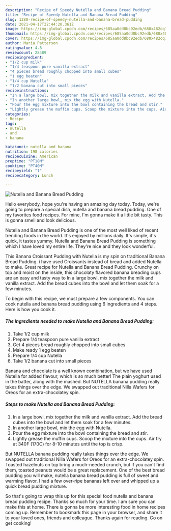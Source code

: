 ```yaml
---
description: "Recipe of Speedy Nutella and Banana Bread Pudding"
title: "Recipe of Speedy Nutella and Banana Bread Pudding"
slug: 1280-recipe-of-speedy-nutella-and-banana-bread-pudding
date: 2021-04-17T22:44:20.361Z
image: https://img-global.cpcdn.com/recipes/685aa0dd8bc92edb/680x482cq70/nutella-and-banana-bread-pudding-recipe-main-photo.jpg
thumbnail: https://img-global.cpcdn.com/recipes/685aa0dd8bc92edb/680x482cq70/nutella-and-banana-bread-pudding-recipe-main-photo.jpg
cover: https://img-global.cpcdn.com/recipes/685aa0dd8bc92edb/680x482cq70/nutella-and-banana-bread-pudding-recipe-main-photo.jpg
author: Maria Patterson
ratingvalue: 4.8
reviewcount: 28489
recipeingredient:
- "1/2 cup milk"
- "1/4 teaspoon pure vanilla extract"
- "4 pieces bread roughly chopped into small cubes"
- "1 egg beaten"
- "1/4 cup Nutella"
- "1/2 banana cut into small pieces"
recipeinstructions:
- "In a large bowl, mix together the milk and vanilla extract. Add the bread cubes into the bowl and let them soak for a few minutes."
- "In another large bowl, mix the egg with Nutella."
- "Pour the egg mixture into the bowl containing the bread and stir."
- "Lightly grease the muffin cups. Scoop the mixture into the cups. Air fry at 340F (170C) for 8-10 minutes until the top is crisp."
categories:
- Recipe
tags:
- nutella
- and
- banana

katakunci: nutella and banana 
nutrition: 198 calories
recipecuisine: American
preptime: "PT18M"
cooktime: "PT40M"
recipeyield: "1"
recipecategory: Lunch

---
```



![Nutella and Banana Bread Pudding](https://img-global.cpcdn.com/recipes/685aa0dd8bc92edb/680x482cq70/nutella-and-banana-bread-pudding-recipe-main-photo.jpg)

Hello everybody, hope you're having an amazing day today. Today, we're going to prepare a special dish, nutella and banana bread pudding. One of my favorites food recipes. For mine, I'm gonna make it a little bit tasty. This is gonna smell and look delicious.

Nutella and Banana Bread Pudding is one of the most well liked of recent trending foods in the world. It's enjoyed by millions daily. It's simple, it's quick, it tastes yummy. Nutella and Banana Bread Pudding is something which I have loved my entire life. They're nice and they look wonderful.

This Banana Croissant Pudding with Nutella is my spin on traditional Banana Bread Pudding. i have used Croissants instead of bread and added Nutella to make. Great recipe for Nutella and Banana Bread Pudding. Crunchy on top and moist on the inside, this chocolaty flavored banana breading cups are an easy and tasty way to In a large bowl, mix together the milk and vanilla extract. Add the bread cubes into the bowl and let them soak for a few minutes.


To begin with this recipe, we must prepare a few components. You can cook nutella and banana bread pudding using 6 ingredients and 4 steps. Here is how you cook it.

<!--inarticleads1-->

##### The ingredients needed to make Nutella and Banana Bread Pudding:

1. Take 1/2 cup milk
1. Prepare 1/4 teaspoon pure vanilla extract
1. Get 4 pieces bread roughly chopped into small cubes
1. Make ready 1 egg beaten
1. Prepare 1/4 cup Nutella
1. Take 1/2 banana cut into small pieces


Banana and chocolate is a well known combination, but we have used Nutella for added flavour, which is so much better! The plain yoghurt used in the batter, along with the mashed. But NUTELLA banana pudding really takes things over the edge. We swapped out traditional Nilla Wafers for Oreos for an extra-chocolatey spin. 

<!--inarticleads2-->

##### Steps to make Nutella and Banana Bread Pudding:

1. In a large bowl, mix together the milk and vanilla extract. Add the bread cubes into the bowl and let them soak for a few minutes.
1. In another large bowl, mix the egg with Nutella.
1. Pour the egg mixture into the bowl containing the bread and stir.
1. Lightly grease the muffin cups. Scoop the mixture into the cups. Air fry at 340F (170C) for 8-10 minutes until the top is crisp.


But NUTELLA banana pudding really takes things over the edge. We swapped out traditional Nilla Wafers for Oreos for an extra-chocolatey spin. Toasted hazelnuts on top bring a much-needed crunch, but if you can&#39;t find them, toasted peanuts would be a great replacement. One of the best bread pudding you will make, nutella banana bread pudding is full of sweet and warming flavor. I had a few over-ripe bananas left over and whipped up a quick bread pudding mixture. 

So that's going to wrap this up for this special food nutella and banana bread pudding recipe. Thanks so much for your time. I am sure you can make this at home. There is gonna be more interesting food in home recipes coming up. Remember to bookmark this page in your browser, and share it to your loved ones, friends and colleague. Thanks again for reading. Go on get cooking!
